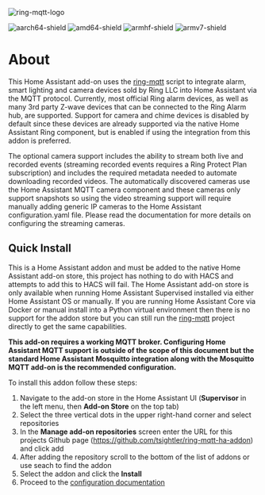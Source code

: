 ![ring-mqtt-logo](https://raw.githubusercontent.com/tsightler/ring-mqtt-ha-addon/master/logo.png)

![aarch64-shield](https://img.shields.io/badge/aarch64-yes-green.svg)
![amd64-shield](https://img.shields.io/badge/amd64-yes-green.svg)
![armhf-shield](https://img.shields.io/badge/armhf-yes-green.svg)
![armv7-shield](https://img.shields.io/badge/armv7-yes-green.svg)

# About
This Home Assistant add-on uses the [ring-mqtt](https://github.com/tsightler/ring-mqtt) script to integrate alarm, smart lighting and camera devices sold by Ring LLC into Home Assistant via the MQTT protocol. Currently, most official Ring alarm devices, as well as many 3rd party Z-wave devices that can be connected to the Ring Alarm hub, are supported.  Support for camera and chime devices is disabled by default since these devices are already supported via the native Home Assistant Ring component, but is enabled if using the integration from this addon is preferred.

The optional camera support includes the ability to stream both live and recorded events (streaming recorded events requires a Ring Protect Plan subscription) and includes the required metadata needed to automate downloading recorded videos.  The automatically discovered cameras use the Home Assistant MQTT camera component and these cameras only support snapshots so using the video streaming support will require manually adding generic IP cameras to the Home Assistant configuration.yaml file.  Please read the documentation for more details on configuring the streaming cameras.

## Quick Install  
This is a Home Assistant addon and must be added to the native Home Assistant add-on store, this project has nothing to do with HACS and attempts to add this to HACS will fail.  The Home Assistant add-on store is only available when running Home Assistant Supervised installed via either Home Assistant OS or manually.  If you are running Home Assistant Core via Docker or manual install into a Python virtual environment then there is no support for the addon store but you can still run the [ring-mqtt](https://github.com/tsightler/ring-mqtt) project directly to get the same capabilities.

**This add-on requires a working MQTT broker.  Configuring Home Assistant MQTT support is outside of the scope of this document but the standard Home Assistant Mosquitto integration along with the Mosquitto MQTT add-on is the recommended configuration.**

To install this addon follow these steps:

1) Navigate to the add-on store in the Home Assistant UI (**Supervisor** in the left menu, then **Add-on Store** on the top tab)
2) Select the three vertical dots in the upper right-hand corner and select repositories
3) In the **Manage add-on repositories** screen enter the URL for this projects Github page (https://github.com/tsightler/ring-mqtt-ha-addon) and click add
4) After adding the repository scroll to the bottom of the list of addons or use seach to find the addon
5) Select the addon and click the **Install**
6) Proceed to the [configuration documentation](DOCS.md)
